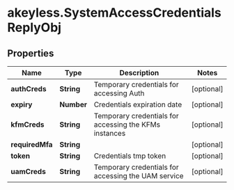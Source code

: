# akeyless.SystemAccessCredentialsReplyObj

## Properties

Name | Type | Description | Notes
------------ | ------------- | ------------- | -------------
**authCreds** | **String** | Temporary credentials for accessing Auth | [optional] 
**expiry** | **Number** | Credentials expiration date | [optional] 
**kfmCreds** | **String** | Temporary credentials for accessing the KFMs instances | [optional] 
**requiredMfa** | **String** |  | [optional] 
**token** | **String** | Credentials tmp token | [optional] 
**uamCreds** | **String** | Temporary credentials for accessing the UAM service | [optional] 


